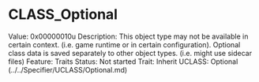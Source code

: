 # CLASS_Optional

Value: 0x00000010u
Description: This object type may not be available in certain context. (i.e. game runtime or in certain configuration). Optional class data is saved separately to other object types. (i.e. might use sidecar files)
Feature: Traits
Status: Not started
Trait: Inherit
UCLASS: Optional (../../Specifier/UCLASS/Optional.md)